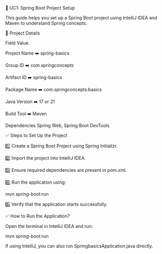 🚀 UC1: Spring Boot Project Setup

This guide helps you set up a Spring Boot project using IntelliJ IDEA and Maven to understand Spring concepts.

📌 Project Details

Field	Value

Project Name    ➡️  spring-basics

Group ID        ➡️  com.springconcepts

Artifact ID	    ➡️  spring-basics

Package Name    ➡️  com.springconcepts.basics

Java Version    ➡️  17 or 21

Build Tool      ➡️  Maven

Dependencies	Spring Web, Spring Boot DevTools

✅ Steps to Set Up the Project

1️⃣ Create a Spring Boot Project using Spring Initializr.

2️⃣ Import the project into IntelliJ IDEA.

3️⃣ Ensure required dependencies are present in pom.xml.

4️⃣ Run the application using:

mvn spring-boot:run

5️⃣ Verify that the application starts successfully.

✅ How to Run the Application?

Open the terminal in IntelliJ IDEA and run:

mvn spring-boot:run

If using IntelliJ, you can also run SpringbasicsApplication.java directly.

